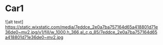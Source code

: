 # Car1

![alt text] https://static.wixstatic.com/media/7eddce_2e0a7ba757164d65a418801d71e36de0~mv2.jpg/v1/fill/w_1000,h_366,al_c,q_85/7eddce_2e0a7ba757164d65a418801d71e36de0~mv2.jpg
